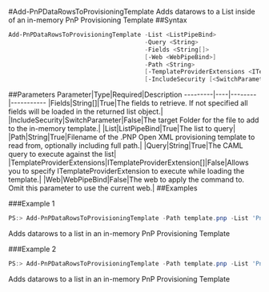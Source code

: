 #Add-PnPDataRowsToProvisioningTemplate
Adds datarows to a List inside of  an in-memory PnP Provisioning Template
##Syntax
```powershell
Add-PnPDataRowsToProvisioningTemplate -List <ListPipeBind>
                                      -Query <String>
                                      -Fields <String[]>
                                      [-Web <WebPipeBind>]
                                      -Path <String>
                                      [-TemplateProviderExtensions <ITemplateProviderExtension[]>]
                                      [-IncludeSecurity [<SwitchParameter>]]
```


##Parameters
Parameter|Type|Required|Description
---------|----|--------|-----------
|Fields|String[]|True|The fields to retrieve. If not specified all fields will be loaded in the returned list object.|
|IncludeSecurity|SwitchParameter|False|The target Folder for the file to add to the in-memory template.|
|List|ListPipeBind|True|The list to query|
|Path|String|True|Filename of the .PNP Open XML provisioning template to read from, optionally including full path.|
|Query|String|True|The CAML query to execute against the list|
|TemplateProviderExtensions|ITemplateProviderExtension[]|False|Allows you to specify ITemplateProviderExtension to execute while loading the template.|
|Web|WebPipeBind|False|The web to apply the command to. Omit this parameter to use the current web.|
##Examples

###Example 1
```powershell
PS:> Add-PnPDataRowsToProvisioningTemplate -Path template.pnp -List 'PnPTestList' -Query '<View></View>' -Fields 'Title','Choice'
```
Adds datarows to a list in an in-memory PnP Provisioning Template

###Example 2
```powershell
PS:> Add-PnPDataRowsToProvisioningTemplate -Path template.pnp -List 'PnPTestList' -Query '<View></View>' -Fields 'Title','Choice' -IncludeSecurity
```
Adds datarows to a list in an in-memory PnP Provisioning Template

